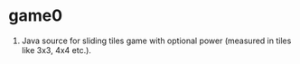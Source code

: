 # game0
1. Java source for sliding tiles game with optional power (measured in tiles like 3x3, 4x4 etc.).

